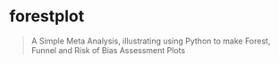 # forestplot

> A Simple Meta Analysis, illustrating using Python to make Forest, Funnel and Risk of Bias Assessment Plots
